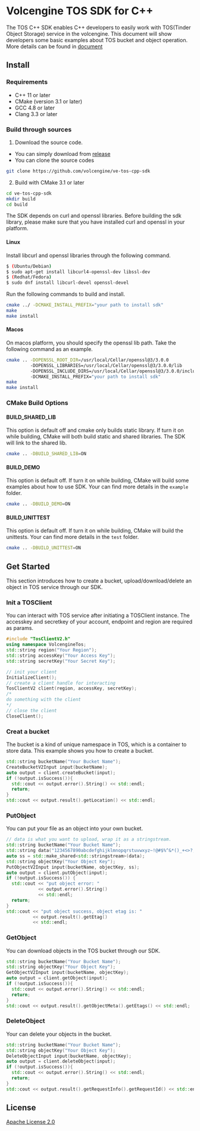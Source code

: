 # Volcengine TOS SDK for C++

The TOS C++ SDK enables C++ developers to easily work with TOS(Tinder Object Storage) service in the volcengine.
This document will show developers some basic examples about TOS bucket and object operation.
More details can be found in [document](https://www.volcengine.com/docs/6349/107395)

## Install

### Requirements

- C++ 11 or later
- CMake (version 3.1 or later)
- GCC 4.8 or later
- Clang 3.3 or later

### Build through sources

1. Download the source code.

- You can simply download from [release](https://github.com/volcengine/ve-tos-cpp-sdk/archive/refs/tags/0.2.1.zip)
- You can clone the source codes

```bash
git clone https://github.com/volcengine/ve-tos-cpp-sdk
```

2. Build with CMake 3.1 or later

```bash
cd ve-tos-cpp-sdk
mkdir build
cd build
```

The SDK depends on curl and openssl libraries. Before building the sdk library,
please make sure that you have installed curl and openssl in your platform.

#### Linux

Install libcurl and openssl libraries through the following command.

```bash
$ (Ubuntu/Debian)
$ sudo apt-get install libcurl4-openssl-dev libssl-dev
$ (Redhat/Fedora)
$ sudo dnf install libcurl-devel openssl-devel
```

Run the following commands to build and install.

```bash
cmake ../ -DCMAKE_INSTALL_PREFIX="your path to install sdk"
make
make install
```

#### Macos

On macos platform, you should specify the openssl lib path.
Take the following command as an example.

```bash
cmake .. -DOPENSSL_ROOT_DIR=/usr/local/Cellar/openssl@3/3.0.0 
         -DOPENSSL_LIBRARIES=/usr/local/Cellar/openssl@3/3.0.0/lib 
         -DOPENSSL_INCLUDE_DIRS=/usr/local/Cellar/openssl@3/3.0.0/include
         -DCMAKE_INSTALL_PREFIX="your path to install sdk"
make
make install
```

### CMake Build Options

#### BUILD_SHARED_LIB

This option is default off and cmake only builds static library. If turn it on while building, CMake will both build
static and shared libraries.
The SDK will link to the shared lib.

```bash
cmake .. -DBUILD_SHARED_LIB=ON
```

#### BUILD_DEMO

This option is default off. If turn it on while building, CMake will build some examples about how to use SDK.
Your can find more details in the ```example``` folder.

```bash
cmake .. -DBUILD_DEMO=ON
```

#### BUILD_UNITTEST

This option is default off. If turn it on while building, CMake will build the unittests.
Your can find more details in the ```test``` folder.

```bash
cmake .. -DBUILD_UNITTEST=ON
```

## Get Started

This section introduces how to create a bucket, upload/download/delete an object in TOS service through our SDK.

### Init a TOSClient

You can interact with TOS service after initiating a TOSClient instance.
The accesskey and secretkey of your account, endpoint and region are required as params.

```C++
#include "TosClientV2.h"
using namespace VolcengineTos;
std::string region("Your Region");
std::string accessKey("Your Access Key");
std::string secretKey("Your Secret Key");

// init your client
InitializeClient();
// create a client handle for interacting
TosClientV2 client(region, accessKey, secretKey);
/*
do something with the client
*/
// close the client
CloseClient();
```

### Creat a bucket

The bucket is a kind of unique namespace in TOS, which is a container to store data.
This example shows you how to create a bucket.

```C++
std::string bucketName("Your Bucket Name");
CreateBucketV2Input input(bucketName);
auto output = client.createBucket(input);
if (!output.isSuccess()){
  std::cout << output.error().String() << std::endl;
  return;
}
std::cout << output.result().getLocation() << std::endl;
```

### PutObject

You can put your file as an object into your own bucket.

```C++
// data is what you want to upload, wrap it as a stringstream.
std::string bucketName("Your Bucket Name");
std::string data("1234567890abcdefghijklmnopqrstuvwxyz~!@#$%^&*()_+<>?,./   :'1234567890abcdefghijklmnopqrstuvwxyz~!@#$%^&*()_+<>?,./   :'");
auto ss = std::make_shared<std::stringstream>(data);
std::string objectKey("Your Object Key");
PutObjectV2Input input(bucketName, objectKey, ss);
auto output = client.putObject(input);
if (!output.isSuccess()) {
  std::cout << "put object error: "
            << output.error().String()
            << std::endl;
  return;
}
std::cout << "put object success, object etag is: "
          << output.result().getEtag()
          << std::endl;
```

### GetObject

You can download objects in the TOS bucket through our SDK.

```C++
std::string bucketName("Your Bucket Name");
std::string objectKey("Your Object Key");
GetObjectV2Input input(bucketName, objectKey);
auto output = client.getObject(input);
if (!output.isSuccess()){
  std::cout << output.error().String() << std::endl;
  return;
}
std::cout << output.result().getObjectMeta().getEtags() << std::endl;
```

### DeleteObject

Your can delete your objects in the bucket.

```C++
std::string bucketName("Your Bucket Name");
std::string objectKey("Your Object Key");
DeleteObjectInput input(bucketName, objectKey);
auto output = client.deleteObject(input);
if (!output.isSuccess()){
  std::cout << output.error().String() << std::endl;
  return;
}
std::cout << output.result().getRequestInfo().getRequestId() << std::endl;
```

## License

[Apache License 2.0](https://www.apache.org/licenses/LICENSE-2.0.html)
